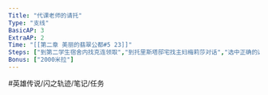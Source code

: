 ```yaml
---
Title: "代课老师的请托"
Type: "支线"
BasicAP: 3
ExtraAP: 2
Time: "[[第二章 美丽的翡翠公都#5 23]]"
Steps: ["到第二学生宿舍内找克连领取","到托里斯塔邸宅找主妇梅莉莎对话","选中正确的选项: 约50年前, C·爱普斯泰恩博士, 火药式的枪和大炮等武器", "剧情后结束任务"]
Bonus: ["2000米拉"]
---
```


#英雄传说/闪之轨迹/笔记/任务